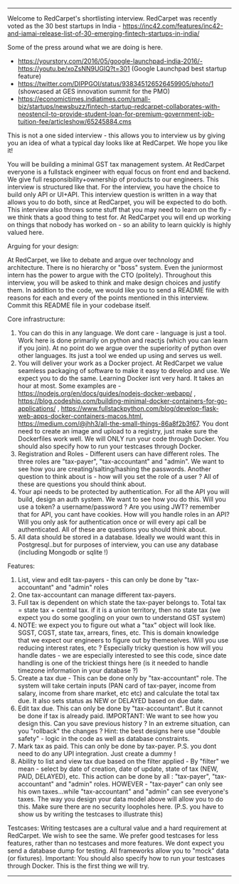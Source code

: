 -------------------
Welcome to RedCarpet's shortlisting interview. RedCarpet was recently voted as the 30 best startups in India - https://inc42.com/features/inc42-and-iamai-release-list-of-30-emerging-fintech-startups-in-india/

Some of the press around what we are doing is here. 
- https://yourstory.com/2016/05/google-launchpad-india-2016/- https://youtu.be/xoZsNN9UGlQ?t=301 (Google Launchpad best startup feature) 
- https://twitter.com/DIPPGOI/status/938345126526459905/photo/1 (showcased at GES innovation summit for the PMO) 
- https://economictimes.indiatimes.com/small-biz/startups/newsbuzz/fintech-startup-redcarpet-collaborates-with-neostencil-to-provide-student-loan-for-premium-government-job-tuition-fee/articleshow/65245884.cms

This is not a one sided interview - this allows you to interview us by giving you an idea of what a typical day looks like at RedCarpet. We hope you like it!


You will be building a minimal GST tax management system. At RedCarpet everyone is a fullstack engineer with equal focus on front end and backend. We give full responsibility+ownership of products to our engineers. This interview is structured like that. 
For the interview, you have the choice to build only API or UI+API. This interview question is written in a way that allows you to do both, since at RedCarpet, you will be expected to do both. This interview also throws some stuff that you may need to learn on the fly - we think thats a good thing to test for. At RedCarpet you will end up working on things that nobody has worked on - so an ability to learn quickly is highly valued here. 

Arguing for your design:

At RedCarpet, we like to debate and argue over technology and architecture. There is no hierarchy or "boss" system. Even the juniormost intern has the power to argue with the CTO (politely).
Throughout this interview, you will be asked to think and make design choices and justify them. In addition to the code, we would like you to send a README file with reasons for each and every of the points mentioned in this interview. Commit this README file in your codebase itself. 

Core infrastructure:

1. You can do this in any language. We dont care - language is just a tool. Work here is done primarily on python and reactjs (which you can learn if you join). At no point do we argue over the superiority of python over other languages. Its just a tool we ended up using and serves us well.
2. You will deliver your work as a Docker project. At RedCarpet we value seamless packaging of software to make it easy to develop and use. We expect you to do the same. Learning Docker isnt very hard. It takes an hour at most. Some examples are - https://nodejs.org/en/docs/guides/nodejs-docker-webapp/ , https://blog.codeship.com/building-minimal-docker-containers-for-go-applications/ , https://www.fullstackpython.com/blog/develop-flask-web-apps-docker-containers-macos.html, https://medium.com/@jhh3/all-the-small-things-86a8f2b3f67. You dont need to create an image and upload to a registry, just make sure the Dockerfiles work well. We will ONLY run your code through Docker. You should also specify how to run your testcases through Docker.
3.  Registration and Roles - Different users can have different roles. The three roles are "tax-payer", "tax-accountant" and "admin". We want to see how you are creating/salting/hashing the passwords. Another question to think about is - how will you set the role of a user ? All of these are questions you should think about. 
4. Your api needs to be protected by authentication.  For all the  API you will build, design an auth system. We want to see how you do this. Will you use a token? a username/password ?  Are you using JWT? remember that for API, you cant have cookies. How will you handle roles in an API? Will you only ask for authentication once or will every api call be authenticated. All of these are questions you should think about.
5. All data should be stored in a database. Ideally we would want this in Postgresql..but for purposes of interview, you can use any database (including Mongodb or sqlite !)

Features:
1. List, view and edit tax-payers -  this can only be done by "tax-accountant" and "admin" roles
2. One tax-accountant can manage different tax-payers.
3. Full tax is dependent on which state the tax-payer belongs to. Total tax = state tax + central tax. if it is a union territory, then no state tax (we expect you do some googling on your own to understand GST system)
4. NOTE: we expect you to figure out what a "tax" object will look like. SGST, CGST, state tax, arrears, fines, etc. This is domain knowledge that we expect our engineers to figure out by themeselves. Will you use reducing interest rates, etc ? Especially tricky question is how will you handle dates - we are especially interested to see this code, since date handling is one of the trickiest things here (is it needed to handle timezone information in your database ?)
5. Create a tax due -  This can be done only by "tax-accountant" role. The system will take certain inputs (PAN card of tax-payer, income from salary, income from share market, etc etc) and calculate the total tax due. It also sets status as NEW or DELAYED based on due date.
6. Edit tax due. This can only be done by "tax-accountant". But it cannot be done if tax is already paid. IMPORTANT: We want to see how you design this. Can you save previous history ? In an extreme situation, can you "rollback" the changes ? Hint: the best designs here use "double safety" - logic in the code as well as database constraints.
7. Mark tax as paid. This can only be done by tax-payer. P.S. you dont need to do any UPI integration. Just create a dummy !
5. Ability to list and view tax due based on the filter applied -  By "filter" we mean - select by date of creation, date of update, state of tax (NEW, PAID, DELAYED), etc. This action can be done by all : "tax-payer", "tax-accountant" and "admin" roles. HOWEVER - "tax-payer" can only see his own taxes...while "tax-accountant" and "admin" can see everyone's taxes. The way you design your data model above will allow you to do this. Make sure there are no security loopholes here. (P.S. you have to show us by writing the testcases to illustrate this)

Testcases:
Writing testcases are a cultural value and a hard requirement at RedCarpet. We wish to see the same. We prefer good testcases for less features, rather than no testcases and more features.
We dont expect you send a database dump for testing. All frameworks allow you to "mock" data (or fixtures). 
Important: You should also specify how to run your testcases through Docker. This is the first thing we will try. 



-----------------------------